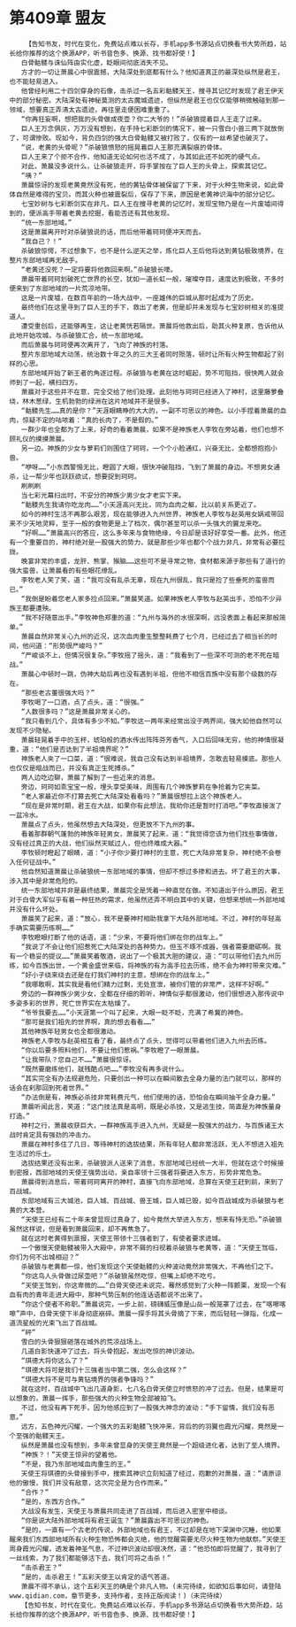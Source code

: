 # 第409章 盟友
        【告知书友，时代在变化，免费站点难以长存，手机app多书源站点切换看书大势所趋，站长给你推荐的这个换源APP，听书音色多、换源、找书都好使！】
       白骨骷髅与诛仙阵由实化虚，眨眼间彻底消失不见。
       方才的一切让萧晨心中很震撼，大陆深处到底都有什么？他知道真正的最深处纵然是君王，也不能轻易进入。
       他曾经利用二十四剑穿身的石像，击杀过一名五彩骷髅天王，搜寻其记忆时发现了君王伊天中的部分秘密。大陆深处有神秘莫测的太古魔城遗迹，但纵然是君王也仅仅能够稍微触碰到那一领域，想要真正弄清太古遗迹，再往里走便困难重重了。
       “你再狂妄啊，想把我的头骨做成夜壶？你二大爷的！”杀破狼提着巨人王走了过来。
       巨人王万念俱灰，万万没有想到，在手持七彩断剑的情况下，被一只雪白小兽三两下就放倒了，可谓惨败。现如今，背负四剑的强大白骨骷髅又被打败了，仅有的一丝希望也破灭了。
       “说，老黄的头骨呢？”杀破狼愤怒的摇晃着巨人王那充满裂痕的骨体。
       巨人王来了个拒不合作，他知道无论如何也活不成了，与其如此还不如死的硬气点。
       对此，萧晨没多说什么，让杀破狼走开，将手掌按在了巨人王的头骨上，探索其记忆。
       “咦？”
       萧晨惊讶的发现老黄竟然没有死，他的黄钻骨体被保留了下来，对于火种生物来说，如此骨体自然是难得的宝贝。而其火种也被震裂后，保存了下来，原因是老黄神识海中的部分记忆。
       七宝妙树与七彩断剑实在非凡，巨人王在搜寻老黄的记忆时，发现宝物乃是在一片废墟间得到的，便派高手带着老黄去挖掘，看能否还有其他发现。
       “统一东部地域。”
       这是萧晨离开时对杀破狼说的话，而后他带着珂珂便冲天而去。
       “我自己？！”
       杀破狼惊愕，不过想象下，也不是什么逆天之举，炼化巨人王后他将达到黄钻极致境界，在整片东部地域再无敌手。
       “老黄还没死？一定将要将他救回来啊。”杀破狼长嚎。
       萧晨带着珂珂划破死亡世界的长空，犹如一道长虹一般，璀璨夺目，速度达到极致，不多时便来到了东部地域的一片荒凉地带。
       这是一片废墟，在数百年前的一场大战中，一座雄伟的巨城从那时起成为了历史。
       最终他们在这里寻到了巨人王的手下，救出了老黄，但是却并未发现与七宝妙树相关的准提道人。
       遭受重创后，还能够再生，这让老黄恍若隔世。萧晨将他救出后，助其火种复原，告诉他从此地开始攻城，与杀破狼汇合，统一东部地域。
       而后萧晨与珂珂便再次离开了，飞向了神族的村落。
       整片东部地域大动荡，统治数十年之久的三大王者同时殒落，顿时让所有火种生物都起了别样的心思。
       东部地域开始了新王者的角逐过程。杀破狼与老黄在这时崛起，势不可阻挡，很快两人就会师到了一起，横扫四方。
       萧晨对于这些并不在意，完全交给了他们处理。此刻他与珂珂已经进入了神村，这里藤萝叠绕，林木葱绿，生机勃勃的绿洲在这片地域并不是很多。
       “骷髅先生……真的是你？”天涯眼睛睁的大大的，一副不可思议的神色。以小手捏着萧晨的血肉，惊疑不定的咕哝着：“真的长肉了，不是假的。”
       一群少年也全都为了上来，好奇的看着萧晨，如果不是神族老人李牧在旁站着，他们也想不顾礼仪的摸摸萧晨。
       另一边。神族的少女与萝莉们则围住了珂珂，一个个小脸通红，兴奋无比，全都想抱抱小兽。
       “咿呀……”小东西警惕无比，瞪圆了大眼，很快冲破阻挡，飞到了萧晨的身边。不想男女通杀，让一帮少年也跃跃欲试，想要捉到珂珂。
       刷刷刷
       当七彩光幕扫出时，不安分的神族少男少女才老实下来。
       “骷髅先生我请你吃龙肉……”小天涯高兴无比，同为血肉之躯，比以前关系更近了。
       如今的神村生活不再那么艰苦，现在能够进入九州世界，神族老人李牧与赵英用女娲戒带回来不少天地灵粹，至于一般的食物更是上了档次，偶尔甚至可以杀一头强大的翼龙来吃。
       “好啊……”萧晨高兴的答应，这么多年来与食物绝缘，今日却是该好好享受一番。此外，他还有一个重要目的，神村绝对是一股强大的势力，就是那些少年也都个个战力非凡，非常有必要拉拢。
       晚宴非常的丰盛，龙肝、熊掌、猴脑……这些可不是寻常之物，食材都来源于那些有了道行的强大蛮兽，让萧晨看的有些眼花缭乱。
       李牧老人笑了笑，道：“我可没有乱杀无辜，现在九州很乱，我只是捡了些垂死的蛮兽而已。”
       “我倒是盼着您老人家多捡点回来。”萧晨笑道。如果神族老人李牧与赵英出手，恐怕不少异族王都要遭殃。
       “我不好随意出手。”李牧神色郑重的道：“九州与海外的水很深啊，远没表面上看起来那般简单。”
       萧晨自然非常关心九州的近况，这次血肉重生整整耗费了七个月，已经过去了相当长的时间，他问道：“形势很严峻吗？”
       “严峻谈不上，但情况很复杂。”李牧摇了摇头，道：“我看到了一些深不可测的老不死在暗战。”
       萧晨心中顿时一跳，伪神大劫后再也没有遇到半祖，但他不相信百族中没有那个级数的存在。
       “那些老古董很强大吗？”
       李牧喝了一口酒，点了点头，道：“很强。”
       “人数很多吗？”这是萧晨非常关心的。
       “我只看到几个，具体有多少不知。”李牧这一两年来经常出没于两界间，强大如他自然可以发现不少隐秘。
       萧晨轻晃着手中的玉杯，琥珀般的酒水传出阵阵芬芳香气，入口后回味无穷，他的神情很凝重，道：“他们是否达到了半祖境界呢？”
       神族老人夹了一口菜，道：“很难说，我自己没有达到半祖境界，怎敢去轻易摸底。那些人也仅仅是暗战而已，并没有真正生死搏杀。”
       两人边吃边聊，萧晨了解到了一些近来的消息。
       旁边，珂珂如乖宝宝一般，埋头享受美味，周围有几个神族萝莉在争抢着为它夹菜。
       “老人家最近你不打算去死亡大陆深处看看吗？”萧晨很想拉上这个神族老人。
       “现在是非常时期，君王在大战，如果你有此想法，我劝你还是暂时打消吧。”李牧直接泼了一盆冷水。
       萧晨点了点头，他虽然想去大陆深处，但更放不下九州的事。
       看着那群朝气蓬勃的神族年轻男女，萧晨笑了起来，道：“我觉得您该为他们找些事情做，没有经过真正的大战，他们纵然天赋过人，但也终难成大器。”
       李牧顿时瞪起了眼睛，道：“小子你少要打神村的主意，死亡大陆非常复杂，神村绝不会卷入任何征战中。”
       他自然知道萧晨让杀破狼统一东部地域的事情，但却不想过多掺和进去。坏了君王的大事，涉入其中是非常危险的。
       统一东部地域并非是最终结果，萧晨完全是凭着一种直觉在做。不知道出于什么原因，君王对于白骨大军似乎有着一种狂热的需求，他虽然还弄不明白其中的关键，但想来想统一外部地域并没有什么坏处。
       萧晨笑了起来，道：“放心，我不是要神村相助我拿下大陆外部地域。不过，神村的年轻高手确实需要历练啊……”
       李牧瞪眼打断了他的话语，道：“少来，不要将他们绑在你的战车上。”
       “我说了不会让他们招惹死亡大陆深处的各种势力。但玉不琢不成器，强者需要磨砺啊。我有一个稳妥的提议……”萧晨笑着敬酒，说出了一个极其大胆的建议，道：“可以带他们去九州历练，如今百族出世，一个黄金盛世来临，将神族的有为高手拉去历练，绝不会为神村带来灾难。”
       “好小子绕来绕去还是在打我们神村的主意，想绑在你的战车上。”
       “我哪敢啊，其实我是看他们精力过剩，无处宣泄，被你们管的非常严，这样不好啊。”
       旁边的一群神族少男少女，全都在仔细的聆听，神情似乎都很激动，他们很想进入那传说中多姿多彩的世界，死亡世界实在太枯燥了。
       “爷爷我要去……”小天涯第一个叫了起来，大眼一眨不眨，充满了希冀的神色。
       “那可是我们祖先的世界啊，真的想去看看……”
       其他神族年轻男女也全都很激动。
       神族老人李牧与赵英相互看了看，最终点了点头，觉得可以带着他们进入九州去历练。
       “你以后要多照料他们，不要让他们惹祸。”李牧瞪了一眼萧晨。
       “让我带队？您自己不……”萧晨很惊讶。
       “既然要磨练他们，就残酷点吧……”李牧没有再多说什么。
       “其实完全有办法规避危险，只要创出一种可以在瞬间散去全身力量的法门就可以，那样的话会在刹那回到死者世界。”
       “办法倒是有，神族必杀技非常耗费元气，他们使用的话，恐怕会在瞬间抽干全身力量。”
       萧晨听闻此言，笑道：“这门技法真是高明，既是必杀技，又是逃生技，简直是为神族量身打造。”
       神村之行，萧晨收获巨大，一群神族高手进入九州，无疑是一股强大的战力，与百族诸王大战时肯定具有强劲的冲击力。
       萧晨在神村多住了几日，等待神村的选拔结果，所有年轻人都非常活跃，无人不想进入祖先生活过的乐土。
       选拔结果还没有出来，杀破狼派人送来了消息，东部地域已经统一大半，但就在这个时候接到密报，西部地域的天使王强势出动，亲自率领十三强者将要进入东方，形势非常危急。
       萧晨得到消息后，带着珂珂离开的神村，直接飞向东部地域，总算在天使王赶到前，来到了百战城。
       东部地域有三大城池，巨人城、百战城、兽王城，巨人城已毁，如今百战城成为杀破狼与老黄的大本营。
       “天使王已经有二十年未曾显现过真身了，如今竟然大举进入东方，想来有恃无恐。”杀破狼虽然这样说，但是看到萧晨回来，却不再焦急了。
       就在这时老黄得到禀报，天使王带领十三强者到了，有使者要求进城。
       一个傲慢天使骷髅被带入大殿中，非常不屑的扫视着杀破狼与老黄等，道：“天使王驾临，你们为何不出城相迎？”
       杀破狼与老黄都一惊，他们发现这个天使骷髅的火种波动竟然非常强大，不再他们之下。
       “你这鸟人头骨做过尿壶吧？”杀破狼虽然吃惊，但嘴上却绝不吃亏。
       “天使王驾到，你这卑微的……”白骨天使还未说完，蓦然感觉到了火种一阵颤栗，发现一个有血有肉的青年走进大殿中，那种气势压制的他连话语都说不出来了。
       “你这个使者不称职。”萧晨说完，一步上前，磅礴威压像是山岳一般笼罩了过去，在“喀嚓喀嚓”声中，白骨天使下半身彻底崩碎。萧晨一探手将其头骨摘了下来，而后轻轻一弹指，化成一道流星般的光束飞出了百战城。
       “砰”
       雪白的头骨狠狠砸落在城外的荒凉战场上。
       几道白影快速冲了过去，将头骨抱起，发出吃惊的神识波动。
       “琪德大将你这么了？”
       “琪德大将可是我们十三强者当中第二强，怎么会这样？”
       “琪德大将不是可与黄钻境界的强者争锋吗？”
       就在这时，百战城中飞出几道身影，七八名白骨天使立时愤怒的冲了过去。但是，结果是可以想象的，萧晨一挥手，那些强大的火种生物全部被拍飞。
       不过，他没有再下死手，因为他感应到了一股强大神念的波动：“手下留情，我们没有恶意。”
       远方，五色神光闪耀，一个强大的五彩骷髅飞快冲来，背后的的羽翼也霞光闪耀，竟然是一个至强的骷髅天王。
       纵然是萧晨也没有想到，多年未曾显身的天使王竟然是一个超级进化者，达到了至人境界。
       “神族？！”天使王惊异的望着他。
       “不是，我乃东部地域血肉重生的王。”
       天使王将琪德的头骨接到手中，搜索其神识立刻知道了经过，抱歉的对萧晨，道：“请原谅他的傲慢，我们并没有敌意，这次完全是为合作而来。”
       “合作？”
       “是的，东西方合作。”
       大战没有发生，天使王与萧晨共同走进了百战城，而后进入密室中相谈。
       “你是说大陆外部地域将有君王诞生？”萧晨露出不可思议的神色。
       “是的，一直有一个古老的传说，外部地域也有君王，不过却是在地下深渊中沉睡，他如果醒来我们东西部地域所有火种生物恐怖都会灭绝，他的觉醒需要无尽火种生物为他献祭。”天使王周身霞光闪耀，透发着神圣气息，不过神识波动却很决然，道：“他恐怕即将觉醒了，我寻到了一丝线索，为了我们都能够活下去，我们可将之击杀！”
       “击杀君王？”
       “是的，击杀君王！”五彩天使王以肯定的语气答道。
       萧晨不得不承认，这个五彩天王的确是个非凡人物。(未完待续，如欲知后事如何，请登陆www.qidian.com，章节更多，支持作者，支持正版阅读！)（未完待续）
       【告知书友，时代在变化，免费站点难以长存，手机app多书源站点切换看书大势所趋，站长给你推荐的这个换源APP，听书音色多、换源、找书都好使！】